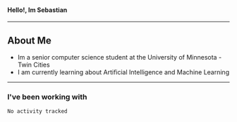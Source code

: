 #### Hello!, Im Sebastian


---
## About Me
- Im a senior computer science student at the University of Minnesota - Twin Cities
- I am currently learning about Artificial Intelligence and Machine Learning

---

### I've been working with
<!--START_SECTION:waka-->

```txt
No activity tracked
```

<!--END_SECTION:waka-->


